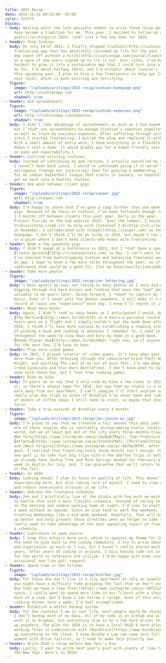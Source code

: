 ```yaml
---
title: 2015 Recap
date: 2015-12-31 09:53:00 -05:00
color: 7c6fff
blocks:
- body: Waiting until the last possible moment to write these recap posts seems to
    have become a tradition for me. This year, I decided to follow up on [last year’s
    goals](/writings/in-2015) *and* list a few new ones for 2016.
- header: Ship Cushion
  body: On July 14 of 2015, I finally shipped [Cushion](http://cushionapp.com), the
    freelancing app that has absolutely consumed my life for the past two years. The
    day [went off without a hitch](http://cushionapp.com/journal/launch/) and I watched
    as a wave of new users signed up to try it out. Ever since, I’ve been trying my
    hardest to grow it into a sustainable app that I could turn into a full-time career.
    So far, I’m about halfway there, and I’m ecstatic about Cushion’s future—especially
    this upcoming year. I plan to hire a few freelancers to help get Cushion to the
    next level, which is both exciting and terrifying.
  figure:
    image: "/uploads/writings/2015-recap/cushion-homepage.png"
    url: http://cushionapp.com
    shadow?: true
- header: Use spreadsheets
  figure:
    image: "/uploads/writings/2015-recap/cushion-expenses.png"
    url: http://cushionapp.com/expenses
    shadow?: true
  body: I didn’t take advantage of spreadsheets as much as I had hoped this past year,
    but I *did* use spreadsheets to manage [Cushion’s expenses page](http://cushionapp.com/expenses)
    as well as track my business expenses. After suffering through accounting software
    since I started freelancing, I pulled the plug and replaced it with spreadsheets.
    With a small amount of extra work, I have everything in a flexible format that
    doesn’t cost a dime. (I would gladly pay for a human-friendly service that focuses
    on ease and exportability.)
- header: Continue existing routines
  body: Instead of continuing my gym routine, I actually cancelled my membership and
    I haven’t been back since. I would’ve continued going if it weren’t for the gym’s
    outrageous (though not surprising) fees for pausing a membership. I did sign up
    for an indoor basketball league that starts in January, so hopefully that will
    get me back into a healthy routine.
- header: One week between client gigs
  figure:
    image: "/uploads/writings/2015-recap/casper.jpg"
    url: http://casper.com
    shadow?: true
  body: I’m happy to share that I’ve gone a step further than one week between client
    gigs. Because of my focus on Cushion, I’ve been fortunate enough to take between
    1-3 months off between clients this past year. Early in the year, I worked with
    Project Florida on the Sum website (RIP). Over the summer, I reuinted with [Oak
    Studios](http://oak.is) to help with [Siteleaf 2.0](http://v2.siteleaf.com). And
    in November, I collaborated with [Casper](http://casper.com) on their fancy new
    homepage. I don’t think I’ll be as lucky in 2016, but maybe I can get Cushion
    to a point where I don’t need clients—who knows with freelancing.
- header: Book a few speaking gigs
  body: I didn’t speak at a conference in 2015, but I *did* book a speaking gig at
    [Create Upstate](http://createupstate.com) in May. I can’t wait to share what
    I’ve learned from bootstrapping Cushion and balancing freelance work while running
    an app. I hope to book a few more talks throughout the year, so if you know a
    conference that would be a good fit, [let me know](mailto:jonnie@destroytoday.com)!
- header: Take more photos
  figure:
    image: "/uploads/writings/2015-recap/jen-lettering.jpg"
  body: I beat myself up over not taking as many photos as I once did—especially after
    digging through old hard drives and finding that even the “bad” photos are incredibly
    valuable to me years later. Going forward, I *need* to capture my life on a daily
    basis. Even if I never post the photos anywhere, I will make it a necessity to
    record at least one “experience” each day. I know I’ll regret it if I don’t.
- header: Read more books
  body: Again, I didn’t read as many books as I anticipated I would, but I *did* finish
    [The Martian](http://amzn.to/1RcVSrb) in 9 hours—a personal record! (6 of those
    hours were on a flight and I simply couldn’t put the book down after that.) For
    2016, I think I’ll have more success by establishing a reading schedule. Instead
    of picking a book and reading it whenever I remember to, I need to designate time
    throughout the week to slow down and bury my head in a good book. I’m starting
    [Ready Player One](http://amzn.to/1RcVWqX) right now, so if anyone has a suggestion
    for the next few, I’d love to hear.
- header: Play more video games
  body: In 2015, I played *plenty* of video games. It’s easy when your wife plays
    more than you. After breezing through the remastered Grand Theft Auto V, Arkham
    Knight, and quitting The Last of Us out of pure fear, I’m now deep into Assassin’s
    Creed Syndicate and Star Wars Battlefront. I don’t know what to tackle once I’m
    done with those two, but I love free roaming games.
- header: Ride my bike
  body: It pains me to say that I only rode my bike a few times in 2015. I still have
    it, so there’s always hope for 2016, but now that my studio is a short, relaxing
    walk away from our apartment, I can’t imagine I’ll start anytime soon. I should
    really plan day trips to areas of Brooklyn I’ve never been and ride there. I know
    of dozens of coffee shops I still need to visit, so maybe that should be my driving
    force.
- header: Take a trip outside of Brooklyn every 3 months
  figure:
    image: "/uploads/writings/2015-recap/jen-jonnie-wv.jpg"
  body: I‘m proud to say that we traveled a fair amount this past year. We weren’t
    one of those couples who is constantly instagramming exotic locations around the
    world, but we at least got out of the city every three months—traveling to [Upstate
    New York](https://www.instagram.com/p/zAw0pACMQg/), [San Francisco](https://www.instagram.com/p/zTusdCiMbd),
    [Atlanta](https://www.instagram.com/p/1YGunbiMQX), [Portland](https://www.instagram.com/p/7qLvw9iMf8),
    and [West Virginia](https://www.instagram.com/p/-AA7UyCMTM). After reaching that
    goal, I realized that traveling every three months isn’t enough. For 2016, the
    new goal is to take four big trips with a few shorter trips in between. So far,
    we already have Joshua Tree and Palm Springs booked for February along with a
    week in Austin for July. And, I can guarantee that we’ll return to Portland again
    in the fall.
- header: In 2016
  body: Looking ahead, I plan to focus on quality of life. This doesn’t only mean
    experiencing more, but also taking care of myself. I need to slow down, work less,
    and reduce unnecessary stresses in my life.
- header: Embrace the freelance schedule
  body: Jen and I practically live at the studio with how much we work, so I want
    to battle that with a more flexible schedule. Instead of racing to the studio
    in the morning and zombie-walking home at night, I’d like to start a couple days
    a week without an agenda. Since we also tend to work the weekend, I want to start
    treating Wednesday like a mid-week weekend. Hopefully, that will break the week
    up better and help prevent those stretches when we forget to take time off. We
    really need to take advantage of the most appealing aspect of freelance—not having
    a schedule.
- header: Contribute to open source
  body: I know this entails more work, which is against my theme for 2016, but I feel
    the need to give back to the coding community. I try to write about my process
    and experiences as much as I can, but I haven’t really shared much code over the
    years. After years of coding in private, I miss having code out in the public
    for the world to reference and utilize. I’d be happy with even contributing the
    occasional one-line pull request.
- header: Spend time in the kitchen
  figure:
    image: "/uploads/writings/2015-recap/kitchen.jpg"
  body: For those who don’t live in a tiny apartment or rely on Seamless for dinner,
    you might have a difficult time grasping the fact that we don’t use our kitchen.
    Now that we have a [new floor](https://www.instagram.com/p/-XHT2niMQN) and more
    space, I really want to spend more time in our “closet with a stove”. I’m not
    much of a cook, but I know I can follow a recipe. Even if this only results in
    cooking dinner once a week, I’d feel accomplished.
- header: Establish a better backup system
  body: For how cautious I am in real life, most people would be shocked to know that
    I don’t backup much of my data. All of my code is on Github and all of my other
    work is on Dropbox, but everything else is on a few hard drives that aren’t backed
    up anywhere. The plan for 2016 is to have a local RAID 0 hard drive system for
    working files in combination with [Backblaze](https://www.backblaze.com/) backing
    up everything to the cloud. I know Murphy's Law can come into full effect at any
    moment with drive failures, so I need to make this priority one.
- header: Write 2016’s recap before New Year’s Eve
  body: Lastly, I want to write next year’s post with plenty of time to spare before
    the New Year. Here’s to 2016!
---
```


